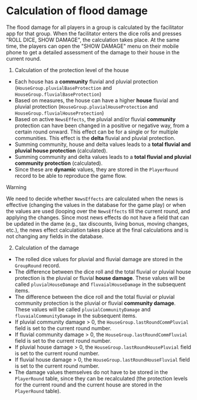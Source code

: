 # Calculation of flood damage

The flood damage for all players in a group is calculated by the facilitator app for that group. When the facilitator enters the dice rolls and presses "ROLL DICE, SHOW DAMAGE", the calculation takes place. At the same time, the players can open the "SHOW DAMAGE" menu on their mobile phone to get a detailed assessment of the damage to their house in the current round.


1. Calculation of the protection level of the house
- Each house has a **community** fluvial and pluvial protection (`HouseGroup.pluvialBaseProtection` and `HouseGroup.fluvialBaseProtection`)
- Based on measures, the house can have a higher **house** fluvial and pluvial protection (`HouseGroup.pluvialHouseProtection` and `HouseGroup.fluvialHouseProtection`)
- Based on active `NewsEffects`, the pluvial and/or fluvial **community** protection can have been changed in a positive or negative way, from a certain round onward. This effect can be for a single or for multiple communities. This effect is the **delta** fluvial and pluvial protection.
- Summing community, house and delta values leads to a **total fluvial and pluvial house protection** (calculated).
- Summing community and delta values leads to a **total fluvial and pluvial community protection** (calculated).
- Since these are **dynamic** values, they are stored in the `PlayerRound` record to be able to reproduce the game flow.

> [!WARNING]  
> We need to decide whether `NewsEffects` are calculated when the news is effective (changing the values in the database for the game play) or when the values are used (looping over the `NewsEffects` till the current round, and applying the changes. Since most news effects do not have a field that can be updated in the dame (e.g., tax discounts, living bonus, moving changes, etc.), the news effect calculation takes place at the final calculations and is not changing any fields in the database.


2. Calculation of the damage
- The rolled dice values for pluvial and fluvial damage are stored in the `GroupRound` record.
- The difference between the dice roll and the total fluvial or pluvial house protection is the pluvial or fluvial **house damage**. These values will be called `pluvialHouseDamage` and `fluvaialHouseDamage` in the subsequent items.
- The difference between the dice roll and the total fluvial or pluvial community protection is the pluvial or fluvial **community damage**. These values will be called `pluvialCommunityDamage` and `fluvaialCommunityDamage` in the subsequent items.
- If pluvial community damage > 0, the `HouseGroup.lastRoundCommPluvial` field is set to the current round number.
- If fluvial community damage > 0, the `HouseGroup.lastRoundCommFluvial` field is set to the current round number.
- If pluvial house damage > 0, the `HouseGroup.lastRoundHousePluvial` field is set to the current round number.
- If fluvial house damage > 0, the `HouseGroup.lastRoundHouseFluvial` field is set to the current round number.
- The damage values themselves do not have to be stored in the `PlayerRound` table, since they can be recalculated  (the protection levels for the current round and the current house are stored in the `PlayerRound` table). 
